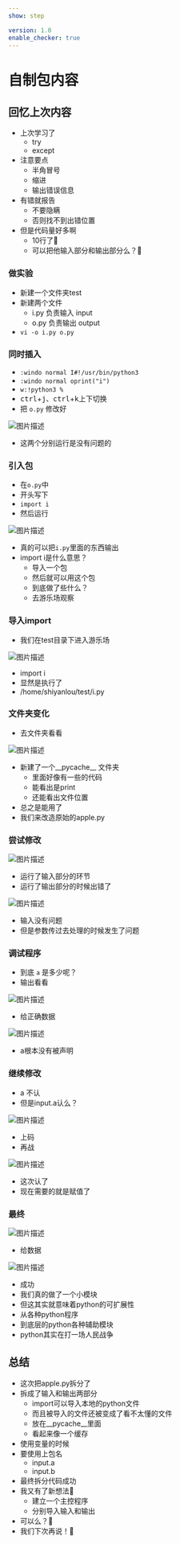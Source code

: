 ```yaml
---
show: step

version: 1.0
enable_checker: true
---
```


# 自制包内容

## 回忆上次内容
- 上次学习了
	- try 
	- except
- 注意要点
	- 半角冒号
	- 缩进
	- 输出错误信息
- 有错就报告
	- 不要隐瞒
	- 否则找不到出错位置
- 但是代码量好多啊
	- 10行了🤯
	- 可以把他输入部分和输出部分么？🤔

### 做实验

- 新建一个文件夹test
- 新建两个文件
	- i.py 负责输入 input
	- o.py 负责输出 output
- `vi -o i.py o.py`

### 同时插入
- `:windo normal I#!/usr/bin/python3`
- `:windo normal oprint("i")`
- `w:!python3 %`
- <kbd>ctrl</kbd>+<kbd>j</kbd>、<kbd>ctrl</kbd>+<kbd>k</kbd>上下切换
- 把 `o.py` 修改好

![图片描述](https://doc.shiyanlou.com/courses/uid1190679-20210815-1629035167792)

- 这两个分别运行是没有问题的

### 引入包
- 在`o.py`中
- 开头写下
- `import i`
- 然后运行

![图片描述](https://doc.shiyanlou.com/courses/uid1190679-20210815-1629035398353)

- 真的可以把`i.py`里面的东西输出
- import i是什么意思？
	- 导入一个包
	- 然后就可以用这个包
	- 到底做了些什么？
	- 去游乐场观察

### 导入import

- 我们在test目录下进入游乐场

![图片描述](https://doc.shiyanlou.com/courses/uid1190679-20210815-1629035777737)

- import i
- 显然是执行了
- /home/shiyanlou/test/i.py

### 文件夹变化

- 去文件夹看看 

![图片描述](https://doc.shiyanlou.com/courses/uid1190679-20210815-1629035960370)

- 新建了一个__pycache__ 文件夹
	- 里面好像有一些的代码
	- 能看出是print
	- 还能看出文件位置
- 总之是能用了
- 我们来改造原始的apple.py

### 尝试修改

![图片描述](https://doc.shiyanlou.com/courses/uid1190679-20210815-1629036862612)

- 运行了输入部分的环节
- 运行了输出部分的时候出错了

![图片描述](https://doc.shiyanlou.com/courses/uid1190679-20210815-1629036974547)

- 输入没有问题
- 但是参数传过去处理的时候发生了问题

### 调试程序

- 到底 `a` 是多少呢？
- 输出看看

![图片描述](https://doc.shiyanlou.com/courses/uid1190679-20210815-1629037132324)

- 给正确数据

![图片描述](https://doc.shiyanlou.com/courses/uid1190679-20210815-1629037154558)

- a根本没有被声明

### 继续修改
- a 不认
- 但是input.a认么？

![图片描述](https://doc.shiyanlou.com/courses/uid1190679-20210815-1629037288466)

- 上码
- 再战

![图片描述](https://doc.shiyanlou.com/courses/uid1190679-20210815-1629037305503)

- 这次认了
- 现在需要的就是赋值了

### 最终

![图片描述](https://doc.shiyanlou.com/courses/uid1190679-20210815-1629037395378)

- 给数据

![图片描述](https://doc.shiyanlou.com/courses/uid1190679-20210815-1629037417277)

- 成功
- 我们真的做了一个小模块
- 但这其实就意味着python的可扩展性
- 从各种python程序
- 到底层的python各种辅助模块
- python其实在打一场人民战争

## 总结
- 这次把apple.py拆分了
- 拆成了输入和输出两部分
	- import可以导入本地的python文件
	- 而且被导入的文件还被变成了看不太懂的文件
	- 放在__pycache__里面
	- 看起来像一个缓存
- 使用变量的时候
- 要使用上包名
	- input.a
	- input.b
- 最终拆分代码成功
- 我又有了新想法🤪
	- 建立一个主控程序
	- 分别导入输入和输出
- 可以么？🤔
- 我们下次再说！👋